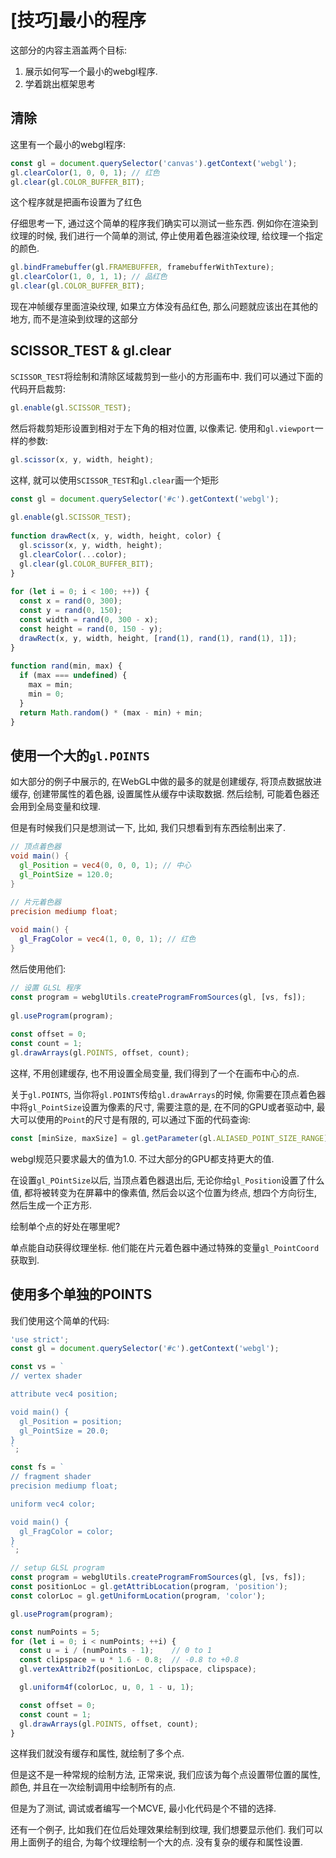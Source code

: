 # [技巧]最小的程序

这部分的内容主涵盖两个目标:

1. 展示如何写一个最小的webgl程序.
2. 学着跳出框架思考

## 清除

这里有一个最小的webgl程序:

```js
const gl = document.querySelector('canvas').getContext('webgl');
gl.clearColor(1, 0, 0, 1); // 红色
gl.clear(gl.COLOR_BUFFER_BIT);
```

这个程序就是把画布设置为了红色

仔细思考一下, 通过这个简单的程序我们确实可以测试一些东西. 例如你在渲染到纹理的时候, 我们进行一个简单的测试, 停止使用着色器渲染纹理, 给纹理一个指定的颜色.

```js
gl.bindFramebuffer(gl.FRAMEBUFFER, framebufferWithTexture);
gl.clearColor(1, 0, 1, 1); // 品红色
gl.clear(gl.COLOR_BUFFER_BIT);
```

现在冲帧缓存里面渲染纹理, 如果立方体没有品红色, 那么问题就应该出在其他的地方, 而不是渲染到纹理的这部分

## SCISSOR_TEST & gl.clear

`SCISSOR_TEST`将绘制和清除区域裁剪到一些小的方形画布中. 我们可以通过下面的代码开启裁剪:

```js
gl.enable(gl.SCISSOR_TEST);
```

然后将裁剪矩形设置到相对于左下角的相对位置, 以像素记. 使用和`gl.viewport`一样的参数:

```js
gl.scissor(x, y, width, height);
```

这样, 就可以使用`SCISSOR_TEST`和`gl.clear`画一个矩形

```js
const gl = document.querySelector('#c').getContext('webgl');
 
gl.enable(gl.SCISSOR_TEST);
 
function drawRect(x, y, width, height, color) {
  gl.scissor(x, y, width, height);
  gl.clearColor(...color);
  gl.clear(gl.COLOR_BUFFER_BIT);
}
 
for (let i = 0; i < 100; ++)) {
  const x = rand(0, 300);
  const y = rand(0, 150);
  const width = rand(0, 300 - x);
  const height = rand(0, 150 - y);
  drawRect(x, y, width, height, [rand(1), rand(1), rand(1), 1]);
}
 
function rand(min, max) {
  if (max === undefined) {
    max = min;
    min = 0;
  }
  return Math.random() * (max - min) + min;
}
```

## 使用一个大的`gl.POINTS`

如大部分的例子中展示的, 在WebGL中做的最多的就是创建缓存, 将顶点数据放进缓存,  创建带属性的着色器, 设置属性从缓存中读取数据. 然后绘制, 可能着色器还会用到全局变量和纹理.

但是有时候我们只是想测试一下, 比如, 我们只想看到有东西绘制出来了.

```glsl
// 顶点着色器
void main() {
  gl_Position = vec4(0, 0, 0, 1); // 中心
  gl_PointSize = 120.0;
}

// 片元着色器
precision mediump float;
 
void main() {
  gl_FragColor = vec4(1, 0, 0, 1); // 红色
}
```

然后使用他们:

```js
// 设置 GLSL 程序
const program = webglUtils.createProgramFromSources(gl, [vs, fs]);
 
gl.useProgram(program);
 
const offset = 0;
const count = 1;
gl.drawArrays(gl.POINTS, offset, count);
```

这样, 不用创建缓存, 也不用设置全局变量, 我们得到了一个在画布中心的点.

关于`gl.POINTS`, 当你将`gl.POINTS`传给`gl.drawArrays`的时候, 你需要在顶点着色器中将`gl_PointSize`设置为像素的尺寸, 需要注意的是, 在不同的GPU或者驱动中, 最大可以使用的`Point`的尺寸是有限的, 可以通过下面的代码查询:

```js
const [minSize, maxSize] = gl.getParameter(gl.ALIASED_POINT_SIZE_RANGE);
```

webgl规范只要求最大的值为1.0. 不过大部分的GPU都支持更大的值. 

在设置`gl_POintSize`以后, 当顶点着色器退出后, 无论你给`gl_Position`设置了什么值, 都将被转变为在屏幕中的像素值, 然后会以这个位置为终点, 想四个方向衍生, 然后生成一个正方形. 

绘制单个点的好处在哪里呢? 

单点能自动获得纹理坐标. 他们能在片元着色器中通过特殊的变量`gl_PointCoord`获取到.

## 使用多个单独的POINTS

我们使用这个简单的代码:

```js
'use strict';
const gl = document.querySelector('#c').getContext('webgl');

const vs = `
// vertex shader

attribute vec4 position;

void main() {
  gl_Position = position;
  gl_PointSize = 20.0;
} 
`;

const fs = `
// fragment shader
precision mediump float;

uniform vec4 color;

void main() {
  gl_FragColor = color;
}
`;

// setup GLSL program
const program = webglUtils.createProgramFromSources(gl, [vs, fs]);
const positionLoc = gl.getAttribLocation(program, 'position');
const colorLoc = gl.getUniformLocation(program, 'color');

gl.useProgram(program);

const numPoints = 5;
for (let i = 0; i < numPoints; ++i) {
  const u = i / (numPoints - 1);    // 0 to 1
  const clipspace = u * 1.6 - 0.8;  // -0.8 to +0.8
  gl.vertexAttrib2f(positionLoc, clipspace, clipspace);

  gl.uniform4f(colorLoc, u, 0, 1 - u, 1);

  const offset = 0;
  const count = 1;
  gl.drawArrays(gl.POINTS, offset, count);
}

```

这样我们就没有缓存和属性, 就绘制了多个点.

但是这不是一种常规的绘制方法, 正常来说, 我们应该为每个点设置带位置的属性, 颜色, 并且在一次绘制调用中绘制所有的点. 

但是为了测试, 调试或者编写一个MCVE, 最小化代码是个不错的选择.

还有一个例子, 比如我们在位后处理效果绘制到纹理, 我们想要显示他们. 我们可以用上面例子的组合, 为每个纹理绘制一个大的点. 没有复杂的缓存和属性设置.

